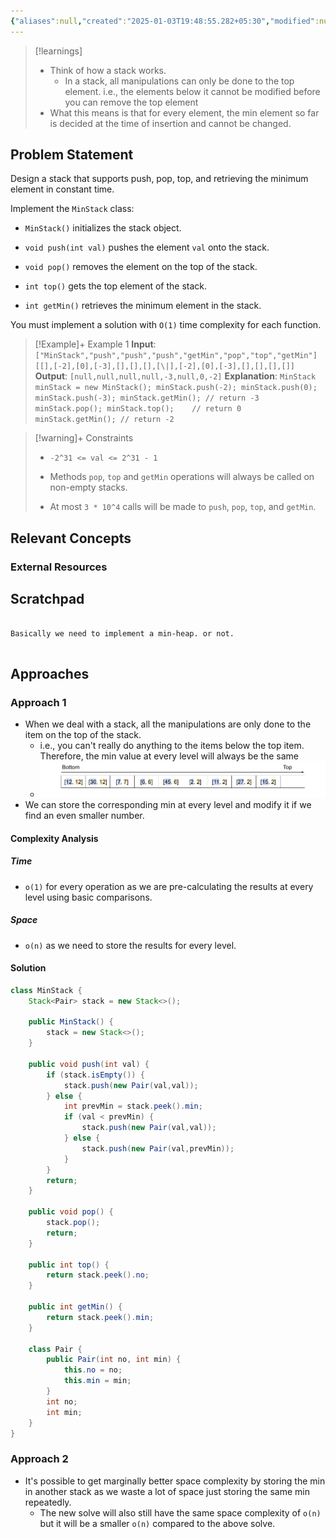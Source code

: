 ```yaml
---
{"aliases":null,"created":"2025-01-03T19:48:55.282+05:30","modified":null,"completed":true,"redo":true,"Perfect":false,"publish":true,"Description":null,"leetcode-index":155,"link":"https://leetcode.com/problems/min-stack","difficulty":"Medium","tags":["leetcode/stack","leetcode/design","programming/practice","leetcode/build-data-structure"],"date created":"Friday, January 3rd 2025, 7:48:55 pm","date modified":"Saturday, January 11th 2025, 8:46:02 am","PassFrontmatter":true,"updated":"2025-01-11T08:52:17.565+05:30"}
---
```



> [!learnings]
> - Think of how a stack works. 
> 	- In a stack, all manipulations can only be done to the top element. i.e., the elements below it cannot be modified before you can remove the top element
> - What this means is that for every element, the min element so far is decided at the time of insertion and cannot be changed.
## Problem Statement

Design a stack that supports push, pop, top, and retrieving the minimum element in constant time.

Implement the `MinStack` class:

	
- `MinStack()` initializes the stack object.
	
- `void push(int val)` pushes the element `val` onto the stack.
	
- `void pop()` removes the element on the top of the stack.
	
- `int top()` gets the top element of the stack.
	
- `int getMin()` retrieves the minimum element in the stack.

You must implement a solution with `O(1)` time complexity for each function.

 

>[!Example]+ Example 1
>**Input**: `["MinStack","push","push","push","getMin","pop","top","getMin"]
[[],[-2],[0],[-3],[],[],[],[\|],[-2],[0],[-3],[],[],[],[]]`
>**Output**: `[null,null,null,null,-3,null,0,-2]`
>**Explanation**: `MinStack minStack = new MinStack();
>minStack.push(-2);
>minStack.push(0);
>minStack.push(-3);
>minStack.getMin(); // return -3
>minStack.pop();
>minStack.top();    // return 0
>minStack.getMin(); // return -2
>`

>[!warning]+ Constraints
>- `-2^31 <= val <= 2^31 - 1`
>
>- Methods `pop`, `top` and `getMin` operations will always be called on non-empty stacks.
>
>- At most `3 * 10^4` calls will be made to `push`, `pop`, `top`, and `getMin`.

## Relevant Concepts

### External Resources

## Scratchpad
```

Basically we need to implement a min-heap. or not.


```
## Approaches
### Approach 1
- When we deal with a stack, all the manipulations are only done to the item on the top of the stack.
	- i.e., you can't really do anything to the items below the top item. Therefore, the min value at every level will always be the same
	- ![Pasted image 20250111083959.png](../../../../02-Areas/DSA/Leetcode/Medium/attachments/Pasted%20image%2020250111083959.png)
- We can store the corresponding min at every level and modify it if we find an even smaller number.
#### Complexity Analysis
##### Time
- `o(1)` for every operation as we are pre-calculating the results at every level using basic comparisons.
##### Space
- `o(n)` as we need to store the results for every level.
#### Solution
```Java
class MinStack {
    Stack<Pair> stack = new Stack<>();

    public MinStack() {
        stack = new Stack<>();
    }
    
    public void push(int val) {
        if (stack.isEmpty()) {
            stack.push(new Pair(val,val));
        } else {
            int prevMin = stack.peek().min;
            if (val < prevMin) {
                stack.push(new Pair(val,val));
            } else {
                stack.push(new Pair(val,prevMin));
            }
        }
        return;
    }
    
    public void pop() {
        stack.pop();
        return;
    }
    
    public int top() {
        return stack.peek().no;
    }
    
    public int getMin() {
        return stack.peek().min;
    }

    class Pair {
        public Pair(int no, int min) {
            this.no = no;
            this.min = min;
        }
        int no;
        int min;
    }
}
```

### Approach 2
- It's possible to get marginally better space complexity by storing the min in another stack as we waste a lot of space just storing the same min repeatedly.
	- The new solve will also still have the same space complexity of `o(n)` but it will be a smaller `o(n)` compared to the above solve. 